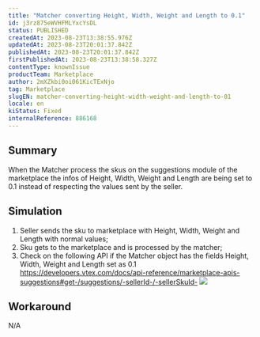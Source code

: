 ```yaml
---
title: "Matcher converting Height, Width, Weight and Length to 0.1"
id: j3rz875eWVHFMLYxcYsDL
status: PUBLISHED
createdAt: 2023-08-23T13:38:55.976Z
updatedAt: 2023-08-23T20:01:37.842Z
publishedAt: 2023-08-23T20:01:37.842Z
firstPublishedAt: 2023-08-23T13:38:58.327Z
contentType: knownIssue
productTeam: Marketplace
author: 2mXZkbi0oi061KicTExNjo
tag: Marketplace
slugEN: matcher-converting-height-width-weight-and-length-to-01
locale: en
kiStatus: Fixed
internalReference: 886168
---
```


## Summary


When the Matcher process the skus on the suggestions module of the marketplace the infos of Height, Width, Weight and Length are being set to 0.1 instead of respecting the values sent by the seller.


##

## Simulation



1. Seller sends the sku to marketplace with Height, Width, Weight and Length with normal values;
2. Sku gets to the marketplace and is processed by the matcher;
3. Check on the following API if the Matcher object has the fields Height, Width, Weight and Length set as 0.1
https://developers.vtex.com/docs/api-reference/marketplace-apis-suggestions#get-/suggestions/-sellerId-/-sellerSkuId-
 ![](https://vtexhelp.zendesk.com/attachments/token/vCdMBFKEJ0243C9Ew7PPFDgp3/?name=image.png)


##

## Workaround


N/A





